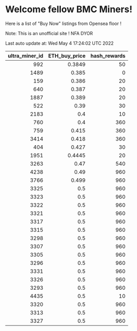 # Welcome fellow BMC Miners!
Here is a list of "Buy Now" listings from Opensea floor !

Note: This is an unofficial site ! NFA DYOR


Last auto update at: Wed May  4 17:24:02 UTC 2022


|   ultra_miner_id |   ETH_buy_price |   hash_rewards |
|-----------------:|----------------:|---------------:|
|              992 |          0.3849 |             50 |
|             1489 |          0.385  |              0 |
|              159 |          0.386  |             20 |
|              640 |          0.387  |             20 |
|             1887 |          0.389  |             20 |
|              522 |          0.39   |             30 |
|             2183 |          0.4    |             10 |
|              760 |          0.4    |            360 |
|              759 |          0.415  |            360 |
|             3414 |          0.418  |            360 |
|              404 |          0.427  |             30 |
|             1951 |          0.4445 |             20 |
|             3263 |          0.47   |            540 |
|             4238 |          0.49   |            960 |
|             3766 |          0.499  |            960 |
|             3325 |          0.5    |            960 |
|             3323 |          0.5    |            960 |
|             3322 |          0.5    |            960 |
|             3321 |          0.5    |            960 |
|             3317 |          0.5    |            960 |
|             3315 |          0.5    |            960 |
|             3298 |          0.5    |            960 |
|             3307 |          0.5    |            960 |
|             3305 |          0.5    |            960 |
|             3296 |          0.5    |            960 |
|             3331 |          0.5    |            960 |
|             3326 |          0.5    |            960 |
|             3293 |          0.5    |            960 |
|             4435 |          0.5    |             10 |
|             3320 |          0.5    |            960 |
|             3313 |          0.5    |            960 |
|             3327 |          0.5    |            960 |